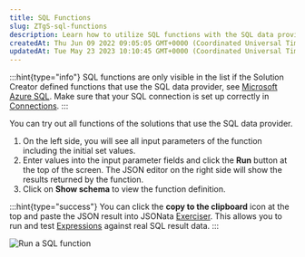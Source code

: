 ```yaml
---
title: SQL Functions
slug: ZTgS-sql-functions
description: Learn how to utilize SQL functions with the SQL data provider in this comprehensive document. Read about how to input values, run functions, and view results in the JSON editor. Explore the function's schema and discover how to test expressions using JSON
createdAt: Thu Jun 09 2022 09:05:05 GMT+0000 (Coordinated Universal Time)
updatedAt: Tue May 23 2023 10:10:45 GMT+0000 (Coordinated Universal Time)
---
```


:::hint{type="info"}
SQL functions are only visible in the list if the Solution Creator defined functions that use the SQL data provider, see [Microsoft Azure SQL](<./../../Building Apps with Jigx/Data/Data Providers/Microsoft Azure SQL.md>). Make sure that your SQL connection is set up correctly in [Connections](./Connections.md).
:::

You can try out all functions of the solutions that use the SQL data provider.

1. On the left side, you will see all input parameters of the function including the initial set values.
2. Enter values into the input parameter fields and click the **Run** button at the top of the screen. The JSON editor on the right side will show the results returned by the function.
3. Click on **Show schema** to view the function definition.

:::hint{type="success"}
You can click the **copy to the clipboard** icon at the top and paste the JSON result into JSONata <a href="https://try.jsonata.org/" target="_blank">Exerciser</a>. This allows you to run and test [Expressions](<./../../Building Apps with Jigx/Logic/Expressions.md>) against real SQL result data.
:::

![Run a SQL function](https://archbee-image-uploads.s3.amazonaws.com/x7vdIDH6-ScTprfmi2XXX/El3ZIUwGHuP-koNVy-2E1_jm-sqlfunctionl.png "Run a SQL function")

